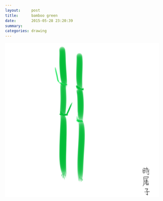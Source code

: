 ```yaml
---
layout:     post
title:      bamboo green
date:       2015-05-28 23:20:39
summary:    
categories: drawing
---
```

![bamboo green](/images/blog/bamboo-green.png "Bamboo shoots are delicious.")